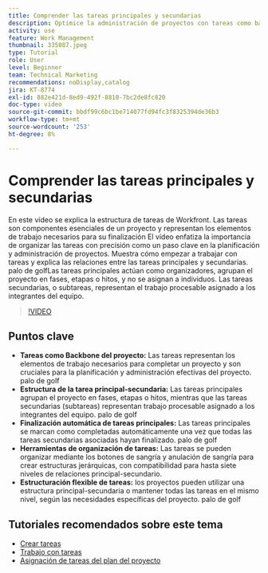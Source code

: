 ```yaml
---
title: Comprender las tareas principales y secundarias
description: Optimice la administración de proyectos con tareas como base, usando estructuras principal-secundario, finalización automática de tareas principales, herramientas flexibles de organización y estructuración de tareas adaptada para lograr eficiencia.
activity: use
feature: Work Management
thumbnail: 335087.jpeg
type: Tutorial
role: User
level: Beginner
team: Technical Marketing
recommendations: noDisplay,catalog
jira: KT-8774
exl-id: 882e421d-8ed9-492f-8810-7bc2de8fc820
doc-type: video
source-git-commit: bbdf99c6bc1be714077fd94fc3f8325394de36b3
workflow-type: tm+mt
source-wordcount: '253'
ht-degree: 8%

---
```


# Comprender las tareas principales y secundarias

En este vídeo se explica la estructura de tareas de Workfront. Las tareas son componentes esenciales de un proyecto y representan los elementos de trabajo necesarios para su finalización&#x200B; El vídeo enfatiza la importancia de organizar las tareas con precisión como un paso clave en la planificación y administración de proyectos. Muestra cómo empezar a trabajar con tareas y explica las relaciones entre las tareas principales y secundarias.
palo de golfLas tareas principales actúan como organizadores, agrupan el proyecto en fases, etapas o hitos, y no se asignan a individuos. Las tareas secundarias, o subtareas, representan el trabajo procesable asignado a los integrantes del equipo.

>[!VIDEO](https://video.tv.adobe.com/v/335087/?quality=12&learn=on&enablevpops=1)

## Puntos clave

* **Tareas como Backbone del proyecto:** Las tareas representan los elementos de trabajo necesarios para completar un proyecto y son cruciales para la planificación y administración efectivas del proyecto. palo de golf
* **Estructura de la tarea principal-secundaria:** Las tareas principales agrupan el proyecto en fases, etapas o hitos, mientras que las tareas secundarias (subtareas) representan trabajo procesable asignado a los integrantes del equipo. palo de golf
* **Finalización automática de tareas principales:** Las tareas principales se marcan como completadas automáticamente una vez que todas las tareas secundarias asociadas hayan finalizado. palo de golf
* **Herramientas de organización de tareas:** Las tareas se pueden organizar mediante los botones de sangría y anulación de sangría para crear estructuras jerárquicas, con compatibilidad para hasta siete niveles de relaciones principal-secundario.
* **Estructuración flexible de tareas:** los proyectos pueden utilizar una estructura principal-secundaria o mantener todas las tareas en el mismo nivel, según las necesidades específicas del proyecto. palo de golf


## Tutoriales recomendados sobre este tema

* [Crear tareas](/help/manage-work/tasks/how-to-create-tasks.md)
* [Trabajo con tareas](/help/manage-work/tasks/work-with-tasks.md)
* [Asignación de tareas del plan del proyecto](/help/manage-work/tasks/assign-tasks-from-the-project-plan.md)

